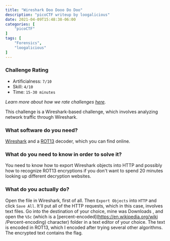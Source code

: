 ```yaml
---
title: "Wireshark Doo Dooo Do Doo"
description: "picoCTF writeup by loogalicious"
date: 2021-04-09T15:48:38-06:00
categories: [
    "picoCTF"
]
tags: [
    "Forensics",
    "loogalicious"
]
---
```


### Challenge Rating
* Artificialness: `7/10`
* Skill: `4/10`
* Time: `15-30 minutes`

*Learn more about how we rate challenges [here](/post/rating).*

This challenge is a Wireshark-based challenge, which involves analyzing network
 traffic through Wireshark. 

### What software do you need?
[Wireshark](https://www.wireshark.org/) and a [ROT13](https://rot13.com/) decoder,
 which you can find online.

### What do you need to know in order to solve it?
You need to know how to export Wireshark objects into HTTP and possibly how to 
recognize ROT13 encryptions if you don't want to spend 20 minutes looking up 
different decryption websites.

### What do you actually do?
Open the file in Wireshark, first of all. Then `Export Objects` into `HTTP` and 
click `Save All`. It'll put all of the HTTP requests, which in this case, 
involves text files. Go into the destination of your choice, mine was Downloads
, and open the `%5c` (which is a [percent-encoded](https://en.wikipedia.org/wiki
/Percent-encoding) character) folder in a text editor of your choice. The text 
is encoded in ROT13, which I encoded after trying several other algorithms. The
 encrypted text contains the flag. 

